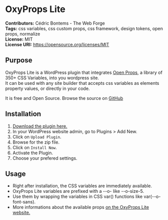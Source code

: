 # OxyProps Lite
**Contributors:** Cédric Bontems - The Web Forge  
**Tags:** css variables, css custom props, css framework, design tokens, open props, normalize  
**License:** MIT  
**License URI:** https://opensource.org/licenses/MIT

## Purpose ##
OxyProps Lite is a WordPress plugin that integrates [Open Props](https://open-props.style), a library of 350+ CSS Variables, into you wordpress site.  
It can be used with any site builder that accepts css variables as elements property values, or directly in your code.

It is free and Open Source. Browse the source on [GitHub](https://github.com/thewebforge/oxyprops-lite)

## Installation ##

1. [Download the plugin here.](https://lite.oxyprops.com)
2. In your WordPress website admin, go to Plugins > Add New. 
3. Click on `Upload Plugin`.
4. Browse for the zip file.
5. Click on `Install Now`.
6. Activate the Plugin.
7. Choose your prefered settings.

## Usage ##

* Right after installation, the CSS variables are immediately available.
* OxyProps Lite variables are prefixed with a --o- like --o-size-5.
* Use them by wrapping the variables in CSS var() functions like var(--o-font-sans).
* More informations about the available props [on the OxyProps Lite website.](https://lite.oxyprops.com)
